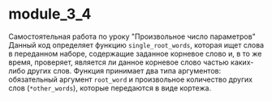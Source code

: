 # module_3_4
Самостоятельная работа по уроку "Произвольное число параметров"
Данный код определяет функцию `single_root_words`, которая ищет слова в переданном наборе, содержащие заданное корневое слово и, в то же время, проверяет, является ли данное корневое слово частью каких-либо других слов. Функция принимает два типа аргументов: обязательный аргумент `root_word` и произвольное количество других слов (`*other_words`), которые передаются в виде кортежа.
